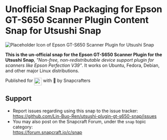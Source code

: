 # Unofficial Snap Packaging for Epson GT-S650 Scanner Plugin Content Snap for Utsushi Snap
<!--
	Use the RawGit service for easy access to in-repo pictures:
	https://rawgit.com
-->
![Placeholder Icon of Epson GT-S650 Scanner Plugin for Utsushi Snap](https://cdn.rawgit.com/Lin-Buo-Ren/snapcrafters-template-plus/bea3bc56/snap/gui/my-awesome-app.png "Placeholder Icon of Epson GT-S650 Scanner Plugin for Utsushi Snap")

**This is the un-official snap for the Epson GT-S650 Scanner Plugin for the Utsushi Snap**, *"Non-free, non-redistributable device support plugin for scanners like Epson Perfection V39"*. It works on Ubuntu, Fedora, Debian, and other major Linux distributions.

<!-- Uncomment and modify this when you are provided a build status badge
[![Build Status Badge of the `my-awesome-app` Snap](https://build.snapcraft.io/badge/Lin-Buo-Ren/utsushi-plugin-gt-s650-snap.svg "Build Status of the `my-awesome-app` snap")](https://build.snapcraft.io/user/Lin-Buo-Ren/utsushi-plugin-gt-s650-snap)
-->

<!-- Uncomment and modify this when you have a screenshot
![Screenshot of the Snapped Application](screenshots/screenshot.png "Screenshot of the Snapped Application")
-->

Published for <img src="http://anything.codes/slack-emoji-for-techies/emoji/tux.png" align="top" width="24" /> with 💝 by Snapcrafters

<!-- Uncomment and modify this when you have published the snap to the Snap Store
## Installation
([Don't have snapd installed?](https://snapcraft.io/docs/core/install))

### In Terminal
    # Install Snap #
    sudo snap install --channel=edge --devmode my-awesome-app
    #sudo snap install --channel=beta my-awesome-app
    #sudo snap install my-awesome-app
    
    # Connect the Snap to Required Interfaces #
    ## _plug_name_: Reasoning of connecting _plug_name_ ##
    sudo snap connect my-awesome-app:_plug_name_
    
    # Connect the Snap to Optional Interfaces #
    ## _plug_name_: Reasoning of connecting _plug_name_ ##
    sudo snap connect my-awesome-app:_plug_name_

### The Graphical Way
Browse <https://snapcraft.io/my-awesome-app> and follow the instructions.
-->

<!-- Uncomment when you have test results
## What is Working
* [A list of functionallities that are verified working]

## What is NOT Working...yet 
* [A list of functionallities that are verified not working]

Check out the [issue tracker](https://github.com/Lin-Buo-Ren/utsushi-plugin-gt-s650-snap/issues) for more known issues.

## What is NOT Tested...yet
* [A list of functionallities that are not tested for any reasons.]
-->

## Support
* Report issues regarding using this snap to the issue tracker:  
  <https://github.com/Lin-Buo-Ren/utsushi-plugin-gt-s650-snap/issues>
* You may also post on the Snapcraft Forum, under the `snap` topic category:  
  <https://forum.snapcraft.io/c/snap>
